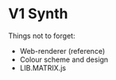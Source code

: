 # V1 Synth


Things not to forget:

* Web-renderer (reference)
* Colour scheme and design
* LIB.MATRIX.js